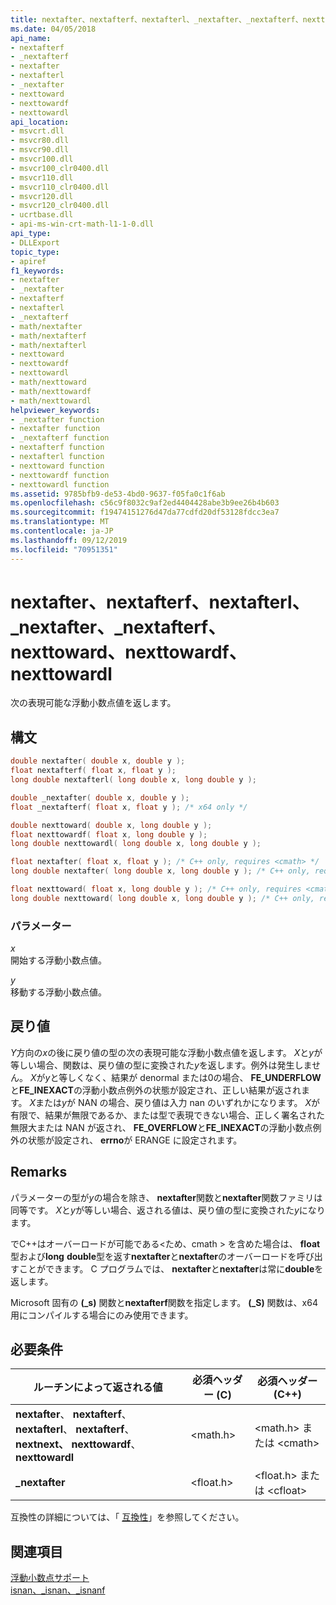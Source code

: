 ```yaml
---
title: nextafter、nextafterf、nextafterl、_nextafter、_nextafterf、nexttoward、nexttowardf、nexttowardl
ms.date: 04/05/2018
api_name:
- nextafterf
- _nextafterf
- nextafter
- nextafterl
- _nextafter
- nexttoward
- nexttowardf
- nexttowardl
api_location:
- msvcrt.dll
- msvcr80.dll
- msvcr90.dll
- msvcr100.dll
- msvcr100_clr0400.dll
- msvcr110.dll
- msvcr110_clr0400.dll
- msvcr120.dll
- msvcr120_clr0400.dll
- ucrtbase.dll
- api-ms-win-crt-math-l1-1-0.dll
api_type:
- DLLExport
topic_type:
- apiref
f1_keywords:
- nextafter
- _nextafter
- nextafterf
- nextafterl
- _nextafterf
- math/nextafter
- math/nextafterf
- math/nextafterl
- nexttoward
- nexttowardf
- nexttowardl
- math/nexttoward
- math/nexttowardf
- math/nexttowardl
helpviewer_keywords:
- _nextafter function
- nextafter function
- _nextafterf function
- nextafterf function
- nextafterl function
- nexttoward function
- nexttowardf function
- nexttowardl function
ms.assetid: 9785bfb9-de53-4bd0-9637-f05fa0c1f6ab
ms.openlocfilehash: c56c9f8032c9af2ed4404428abe3b9ee26b4b603
ms.sourcegitcommit: f19474151276d47da77cdfd20df53128fdcc3ea7
ms.translationtype: MT
ms.contentlocale: ja-JP
ms.lasthandoff: 09/12/2019
ms.locfileid: "70951351"
---
```

# <a name="nextafter-nextafterf-nextafterl-_nextafter-_nextafterf-nexttoward-nexttowardf-nexttowardl"></a>nextafter、nextafterf、nextafterl、_nextafter、_nextafterf、nexttoward、nexttowardf、nexttowardl

次の表現可能な浮動小数点値を返します。

## <a name="syntax"></a>構文

```C
double nextafter( double x, double y );
float nextafterf( float x, float y );
long double nextafterl( long double x, long double y );

double _nextafter( double x, double y );
float _nextafterf( float x, float y ); /* x64 only */

double nexttoward( double x, long double y );
float nexttowardf( float x, long double y );
long double nexttowardl( long double x, long double y );
```

```cpp
float nextafter( float x, float y ); /* C++ only, requires <cmath> */
long double nextafter( long double x, long double y ); /* C++ only, requires <cmath> */

float nexttoward( float x, long double y ); /* C++ only, requires <cmath> */
long double nexttoward( long double x, long double y ); /* C++ only, requires <cmath> */
```

### <a name="parameters"></a>パラメーター

*x*<br/>
開始する浮動小数点値。

*y*<br/>
移動する浮動小数点値。

## <a name="return-value"></a>戻り値

*Y*方向の*x*の後に戻り値の型の次の表現可能な浮動小数点値を返します。 *X*と*y*が等しい場合、関数は、戻り値の型に変換された*y*を返します。例外は発生しません。 *X*が*y*と等しくなく、結果が denormal または0の場合、 **FE_UNDERFLOW**と**FE_INEXACT**の浮動小数点例外の状態が設定され、正しい結果が返されます。 *X*または*y*が NAN の場合、戻り値は入力 nan のいずれかになります。 *X*が有限で、結果が無限であるか、または型で表現できない場合、正しく署名された無限大または NAN が返され、 **FE_OVERFLOW**と**FE_INEXACT**の浮動小数点例外の状態が設定され、 **errno**が ERANGE に設定されます。

## <a name="remarks"></a>Remarks

パラメーターの型が*y*の場合を除き、 **nextafter**関数と**nextafter**関数ファミリは同等です。 *X*と*y*が等しい場合、返される値は、戻り値の型に変換された*y*になります。

でC++はオーバーロードが可能である\<ため、cmath > を含めた場合は、 **float**型および**long** **double**型を返す**nextafter**と**nextafter**のオーバーロードを呼び出すことができます。 C プログラムでは、 **nextafter**と**nextafter**は常に**double**を返します。

Microsoft 固有の **(_s)** 関数と**nextafterf**関数を指定します。 **(_S)** 関数は、x64 用にコンパイルする場合にのみ使用できます。

## <a name="requirements"></a>必要条件

|ルーチンによって返される値|必須ヘッダー (C)|必須ヘッダー (C++)|
|-------------|---------------------------|-------------------------------|
|**nextafter**、 **nextafterf**、 **nextafterl**、 **nextafterf**、 **nextnext、** **nexttowardf**、 **nexttowardl**|\<math.h>|\<math.h> または \<cmath>|
|**_nextafter**|\<float.h>|\<float.h> または \<cfloat>|

互換性の詳細については、「 [互換性](../../c-runtime-library/compatibility.md)」を参照してください。

## <a name="see-also"></a>関連項目

[浮動小数点サポート](../../c-runtime-library/floating-point-support.md)<br/>
[isnan、_isnan、_isnanf](isnan-isnan-isnanf.md)<br/>
